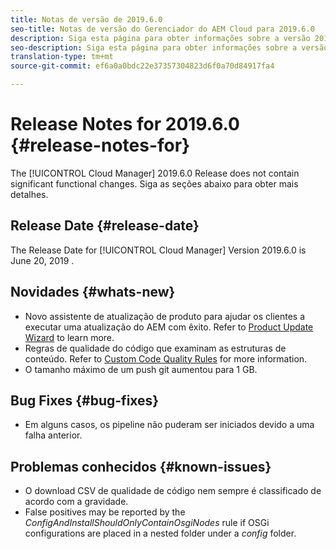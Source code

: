 ```yaml
---
title: Notas de versão de 2019.6.0
seo-title: Notas de versão do Gerenciador do AEM Cloud para 2019.6.0
description: Siga esta página para obter informações sobre a versão 2019.6.0 do Gerenciador de nuvem.
seo-description: Siga esta página para obter informações sobre a versão 2019.6.0 do Gerenciador de AEM Cloud.
translation-type: tm+mt
source-git-commit: ef6a0a0bdc22e37357304823d6f0a70d84917fa4

---
```


# Release Notes for 2019.6.0 {#release-notes-for}

The [!UICONTROL Cloud Manager] 2019.6.0 Release does not contain significant functional changes. Siga as seções abaixo para obter mais detalhes.

## Release Date {#release-date}

The Release Date for [!UICONTROL Cloud Manager] Version 2019.6.0 is June 20, 2019 .

## Novidades {#whats-new}

* Novo assistente de atualização de produto para ajudar os clientes a executar uma atualização do AEM com êxito. Refer to [Product Update Wizard](overview-productupdate-wizard.md) to learn more.
* Regras de qualidade do código que examinam as estruturas de conteúdo. Refer to [Custom Code Quality Rules](custom-code-quality-rules.md) for more information.
* O tamanho máximo de um push git aumentou para 1 GB.

## Bug Fixes {#bug-fixes}

* Em alguns casos, os pipeline não puderam ser iniciados devido a uma falha anterior.

## Problemas conhecidos {#known-issues}

* O download CSV de qualidade de código nem sempre é classificado de acordo com a gravidade.
* False positives may be reported by the *ConfigAndInstallShouldOnlyContainOsgiNodes* rule if OSGi configurations are placed in a nested folder under a *config* folder.
